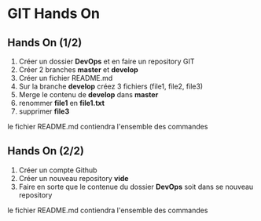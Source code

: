 # GIT Hands On

## Hands On (1/2)

1) Créer un dossier **DevOps** et en faire un repository GIT
2) Créer 2 branches **master** et **develop**
3) Créer un fichier README.md
4) Sur la branche **develop** créez 3 fichiers (file1, file2, file3)
5) Merge le contenu de **develop** dans **master**
6) renommer **file1** en **file1.txt**
7) supprimer **file3**

le fichier README.md contiendra l'ensemble des commandes

## Hands On (2/2)
1) Créer un compte Github
2) Créer un nouveau repository **vide**
3) Faire en sorte que le contenue du dossier **DevOps** soit dans se nouveau repository

le fichier README.md contiendra l'ensemble des commandes
